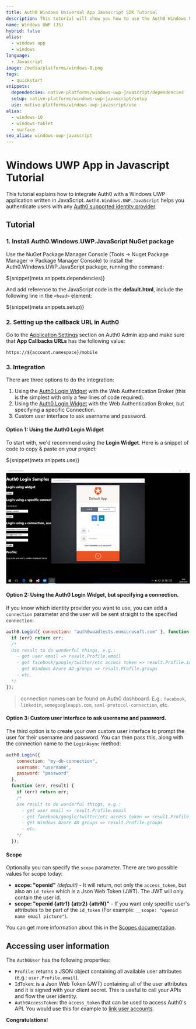 ```yaml
---
title: Auth0 Windows Universal App Javascript SDK Tutorial
description: This tutorial will show you how to use the Auth0 Windows Universal App Javascript SDK to add authentication and authorization to your app.
name: Windows UWP (JS)
hybrid: false
alias:
  - windows app
  - windows
language:
  - Javascript
image: /media/platforms/windows-8.png
tags:
  - quickstart
snippets:
  dependencies: native-platforms/windows-uwp-javascript/dependencies
  setup: native-platforms/windows-uwp-javascript/setup
  use: native-platforms/windows-uwp-javascript/use
alias:
  - windows-10
  - windows-tablet
  - surface
seo_alias: windows-uwp-javascript
---
```


# Windows UWP App in Javascript Tutorial

This tutorial explains how to integrate Auth0 with a Windows UWP application written in JavaScript. `Auth0.Windows.UWP.JavaScript` helps you authenticate users with any [Auth0 supported identity provider](/identityproviders).

## Tutorial

### 1. Install Auth0.Windows.UWP.JavaScript NuGet package

Use the NuGet Package Manager Console (Tools -> Nuget Package Manager -> Package Manager Console) to install the Auth0.Windows.UWP.JavaScript package, running the command:

${snippet(meta.snippets.dependencies)}

And add reference to the JavaScript code in the __default.html__, include the following line in the `<head>` element:

${snippet(meta.snippets.setup)}

### 2. Setting up the callback URL in Auth0

<div class="setup-callback">
<p>Go to the <a href="${uiAppSettingsURL}">Application Settings</a> section on Auth0 Admin app and make sure that <b>App Callbacks URLs</b> has the following value:</p>

<pre><code>https://${account.namespace}/mobile</pre></code>
</div>

### 3. Integration
There are three options to do the integration:

1. Using the [Auth0 Login Widget](/libraries/lock) with the Web Authentication Broker (this is the simplest with only a few lines of code required).
2. Using the [Auth0 Login Widget](/libraries/lock) with the Web Authentication Broker, but specifying a specific Connection.
3. Custom user interface to ask username and password.

#### Option 1: Using the Auth0 Login Widget

To start with, we'd recommend using the __Login Widget__. Here is a snippet of code to copy & paste on your project:

${snippet(meta.snippets.use)}

![](/media/articles/native-platforms/windows-uwp-javascript/lock-widget-screenshot.png)

#### Option 2: Using the Auth0 Login Widget, but specifying a connection.

If you know which identity provider you want to use, you can add a `connection` parameter and the user will be sent straight to the specified `connection`:

```javascript
auth0.Login({ connection: "auth0waadtests.onmicrosoft.com" }, function (err, result) {
  if (err) return err;
  /*
  Use result to do wonderful things, e.g.:
    - get user email => result.Profile.email
    - get facebook/google/twitter/etc access token => result.Profile.identities[0].access_token
    - get Windows Azure AD groups => result.Profile.groups
    - etc.
  */
});
```

> connection names can be found on Auth0 dashboard. E.g.: `facebook`, `linkedin`, `somegoogleapps.com`, `saml-protocol-connection`, etc.

#### Option 3: Custom user interface to ask username and password.

The third option is to create your own custom user interface to prompt the user for their username and password. You can then pass this, along with the connection name to the `LoginAsync` method:

```javascript
auth0.Login({
    connection: "my-db-connection",
    username: "username",
    password: "password"
  },
  function (err, result) {
    if (err) return err;
    /*
    Use result to do wonderful things, e.g.:
      - get user email => result.Profile.email
      - get facebook/google/twitter/etc access token => result.Profile.identities[0].access_token
      - get Windows Azure AD groups => result.Profile.groups
      - etc.
    */
  });
```

#### Scope

Optionally you can specify the `scope` parameter. There are two possible values for scope today:

* __scope: "openid"__ _(default)_ - It will return, not only the `access_token`, but also an `id_token` which is a Json Web Token (JWT). The JWT will only contain the user id.
* __scope: "openid {attr1} {attr2} {attrN}"__ - If you want only specific user's attributes to be part of the `id_token` (For example: `__scope: "openid name email picture"`).

You can get more information about this in the [Scopes documentation](/scopes).

## Accessing user information

The `Auth0User` has the following properties:

* `Profile`: returns a JSON object containing all available user attributes (e.g.: `user.Profile.email`).
* `IdToken`: is a Json Web Token (JWT) containing all of the user attributes and it is signed with your client secret. This is useful to call your APIs and flow the user identity.
* `Auth0AccessToken`: the `access_token` that can be used to access Auth0's API. You would use this for example to [link user accounts](/link-accounts).


**Congratulations!**
